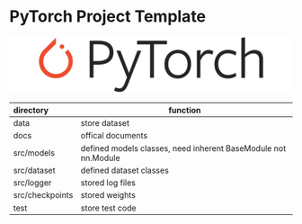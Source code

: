 # PyTorch Project Template

![PyTorchLogo](./assets/imgs/pytorch-logo-dark.png)

| directory       | function                                                     |
| :-------------- | ------------------------------------------------------------ |
| data            | store dataset                                                |
| docs            | offical documents                                            |
| src/models      | defined models classes, need inherent BaseModule not nn.Module |
| src/dataset     | defined dataset classes                                      |
| src/logger      | stored log files                                             |
| src/checkpoints | stored weights                                               |
| test            | store test code                                              |

